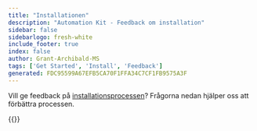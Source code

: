 ```yaml
---
title: "Installationen"
description: "Automation Kit - Feedback om installation"
sidebar: false
sidebarlogo: fresh-white
include_footer: true
index: false
author: Grant-Archibald-MS
tags: ['Get Started', 'Install', 'Feedback']
generated: FDC95599A67EFB5CA70F1FFA34C7CF1FB9575A3F
---
```


Vill ge feedback på [installationsprocessen](/sv/get-started/setup)? Frågorna nedan hjälper oss att förbättra processen.

{{<questions name="/content/sv/get-started/setup-feedback.json" completed="Tack för att du har slutfört installationsstegen" showNavigationButtons=true locale="sv">}}
